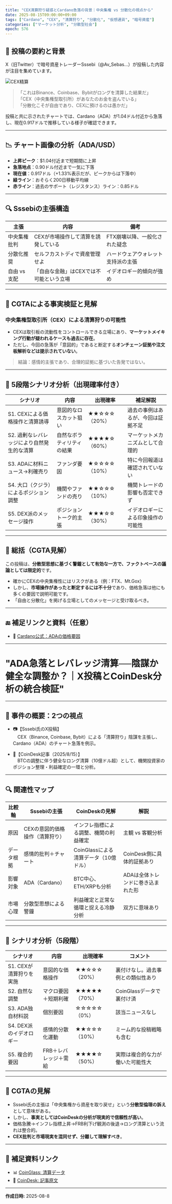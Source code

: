```yaml
---
title: "CEX清算狩り疑惑とCardano急落の背景｜中央集権 vs 分散化の視点から"
date: 2025-08-15T09:00:00+09:00
tags: ["Cardano", "CEX", "清算狩り", "分散化", "仮想通貨", "暗号資産"]
categories: ["マーケット分析", "分散型社会"]
epoch: 576
---
```


## 🧵 投稿の要約と背景

X（旧Twitter）で暗号資産トレーダーSssebi（@Av_Sebas...）が投稿した内容が注目を集めています。

![CEX精算]( /images/Pastedimage20250815.png )


> 「これはBinance、Coinbase、Bybitがロングを清算した結果だ」  
> 「CEX（中央集権型取引所）があなたのお金を盗んでいる」  
> 「分散化こそが自由であり、CEXに預けるのは愚かだ」

投稿と共に示されたチャートでは、Cardano（ADA）が1.04ドル付近から急落し、現在0.917ドルで推移している様子が確認できます。

---

## 📉 チャート画像の分析（ADA/USD）

- **上昇ピーク**：$1.04付近まで短期間に上昇
- **急落地点**：0.90ドル付近まで一気に下落
- **現在値**：0.917ドル（+1.33%表示だが、ピークからは下落中）
- **緑ライン**：おそらく200日移動平均線
- **赤ライン**：過去のサポート（レジスタンス）ライン：0.85ドル

---

## 🔍 Sssebiの主張構造

| 主張 | 内容 | 備考 |
|------|------|------|
| 中央集権批判 | CEXが市場操作して清算を誘発している | FTX崩壊以降、一般化された疑念 |
| 分散化推奨 | セルフカストディで資産管理せよ | ハードウェアウォレット支持派の主張 |
| 自由 vs 支配 | 「自由な金融」はCEXでは不可能という立場 | イデオロギー的傾向が強め |

---

## 🧠 CGTAによる事実検証と見解

### 中央集権型取引所（CEX）による清算狩りの可能性

- CEXは取引板の流動性をコントロールできる立場にあり、**マーケットメイキング行動が疑われるケースも過去に存在**。
- ただし、今回の急落が「意図的」であると断定する**オンチェーン証拠や注文板解析などは提示されていない**。

> 結論：感情的主張であり、合理的証拠に基づいた告発ではない。

---

## 🧭 5段階シナリオ分析（出現確率付き）

| シナリオ | 内容 | 出現確率 | 補足解説 |
|----------|------|-----------|-----------|
| S1. CEXによる価格操作と清算誘導 | 意図的なロスカット狙い | ★★☆☆☆（20%） | 過去の事例はあるが、今回は証拠不足 |
| S2. 過剰なレバレッジにより自然発生的な清算 | 自然なボラティリティの結果 | ★★★★☆（60%） | マーケットメカニズムとして合理的 |
| S3. ADAに材料ニュース→利確売り | ファンダ要因 | ★☆☆☆☆（10%） | 特に今回報道は確認されていない |
| S4. 大口（クジラ）によるポジション調整 | 機関やファンドの売り | ★★☆☆☆（10%） | 機関トレードの影響も否定できず |
| S5. DEX派のメッセージ操作 | ポジショントーク的主張 | ★★★☆☆（30%） | イデオロギーによる印象操作の可能性 |

---

## 🧾 総括（CGTA見解）

この投稿は、**分散型思想に基づく警鐘として有効な一方で、ファクトベースの議論としては限定的**です。

- 確かにCEXの中央集権性にはリスクがある（例：FTX、Mt.Gox）
- しかし、**市場操作があったと断定するには不十分**であり、価格急落は他にも多くの要因で説明可能です。
- 「自由と分散化」を掲げる立場としてのメッセージと受け取るべき。

---

## 🔚 補足リンクと資料（任意）

- 🔗 [Cardano公式：ADAの価格要因](https://cardano.org/)

---
# "ADA急落とレバレッジ清算──陰謀か健全な調整か？｜X投稿とCoinDesk分析の統合検証"
---

## 🧵 事件の概要：2つの視点

- 📷【Sssebi氏のX投稿】  
　CEX（Binance, Coinbase, Bybit）による「清算狩り」陰謀を主張し、Cardano（ADA）のチャート急落を例示。

- 📰【CoinDesk記事（2025/8/15）】  
　BTCの調整に伴う健全なロング清算（10億ドル超）として、機関投資家のポジション整理・利益確定の一環と分析。

---

## 🔍 関連性マップ

| 比較軸 | Sssebiの主張 | CoinDeskの見解 | 解説 |
|--------|----------------|----------------|------|
| 原因 | CEXの意図的価格操作（清算狩り） | インフレ指標による調整、機関の利益確定 | 主観 vs 客観分析 |
| データ根拠 | 感情的批判＋チャート | CoinGlassによる清算データ（10億ドル） | CoinDesk側に具体的証拠あり |
| 影響対象 | ADA（Cardano） | BTC中心、ETH/XRPも分析 | ADAは全体トレンドに巻き込まれた形 |
| 市場心理 | 分散型思想による警鐘 | 利益確定と正常な循環と捉える冷静分析 | 双方に意味あり |

---

## 🧭 シナリオ分析（5段階）

| シナリオ | 内容 | 出現確率 | コメント |
|----------|------|-----------|----------|
| S1. CEXが清算狩りを実施 | 意図的な価格操作 | ★★☆☆☆（20%） | 裏付けなし。過去事例との類似性あり |
| S2. 自然な調整 | マクロ要因＋短期利確 | ★★★★★（70%） | CoinGlassデータで裏付け済 |
| S3. ADA独自材料説 | 個別要因 | ☆☆☆☆☆（0%） | 該当ニュースなし |
| S4. DEX派のイデオロギー | 感情的分散化運動 | ★★☆☆☆（10%） | ミーム的な投稿戦略も含む |
| S5. 複合的要因 | FRB＋レバレッジ＋需給 | ★★★★☆（50%） | 実際は複合的な力が働いた可能性大 |

---

## 🧠 CGTAの見解

- Sssebi氏の主張は「中央集権から資産を取り戻せ」という**分散型倫理の訴え**として意味がある。
- しかし、**事実としてはCoinDeskの分析が現実的で信頼性が高い**。
- 価格急騰→インフレ指標上昇→FRB利下げ観測の後退→ロング清算という流れは整合的。
- **CEX批判と市場現実を混同せず、分離して理解すべき**。

---

## 📝 補足資料リンク

- 📊 [CoinGlass: 清算データ](https://www.coinglass.com/)
- 📰 [CoinDesk: 記事原文](https://www.coindesk.com/)


---

**作成日時:** 2025-08-8